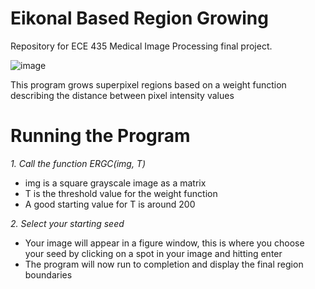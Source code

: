 # Eikonal Based Region Growing 
Repository for ECE 435 Medical Image Processing final project. 

![image](erg_bladder.gif)

This program grows superpixel regions based on a weight function describing the distance between pixel intensity values

# Running the Program 

*1. Call the function ERGC(img, T)* 

- img is a square grayscale image as a matrix
- T is the threshold value for the weight function 
- A good starting value for T is around 200

*2. Select your starting seed* 

- Your image will appear in a figure window, this is where you choose your seed by clicking on a spot in your image and hitting enter
- The program will now run to completion and display the final region boundaries


